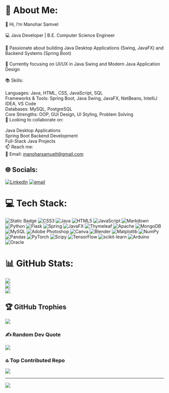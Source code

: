 # 💫 About Me:
👋 Hi, I’m Manohar Samvel<br><br>💻 Java Developer | B.E. Computer Science Engineer<br><br>🚀 Passionate about building Java Desktop Applications (Swing, JavaFX) and Backend Systems (Spring Boot)<br><br>🎯 Currently focusing on UI/UX in Java Swing and Modern Java Application Design<br><br>📚 Skills:<br><br>Languages: Java, HTML, CSS, JavaScript, SQL<br>Frameworks & Tools: Spring Boot, Java Swing, JavaFX, NetBeans, IntelliJ IDEA, VS Code<br>Databases: MySQL, PostgreSQL<br>Core Strengths: OOP, GUI Design, UI Styling, Problem Solving<br>🤝 Looking to collaborate on:<br><br>Java Desktop Applications<br>Spring Boot Backend Development<br>Full-Stack Java Projects<br>📫 Reach me:<br>📧 Email: manoharsamuelt@gmail.com


## 🌐 Socials:
[![LinkedIn](https://img.shields.io/badge/LinkedIn-%230077B5.svg?logo=linkedin&logoColor=white)](https://linkedin.com/in/https://www.linkedin.com/in/manohar-samvel-t-58629925a) [![email](https://img.shields.io/badge/Email-D14836?logo=gmail&logoColor=white)](mailto:manoharsamuelt@gmail.com) 

# 💻 Tech Stack:
![Static Badge](https://img.shields.io/badge/C%20Program-blue) ![CSS3](https://img.shields.io/badge/css3-%231572B6.svg?style=flat&logo=css3&logoColor=white) ![Java](https://img.shields.io/badge/java-%23ED8B00.svg?style=flat&logo=openjdk&logoColor=white) ![HTML5](https://img.shields.io/badge/html5-%23E34F26.svg?style=flat&logo=html5&logoColor=white) ![JavaScript](https://img.shields.io/badge/javascript-%23323330.svg?style=flat&logo=javascript&logoColor=%23F7DF1E) ![Markdown](https://img.shields.io/badge/markdown-%23000000.svg?style=flat&logo=markdown&logoColor=white) ![Python](https://img.shields.io/badge/python-3670A0?style=flat&logo=python&logoColor=ffdd54) ![Flask](https://img.shields.io/badge/flask-%23000.svg?style=flat&logo=flask&logoColor=white) ![Spring](https://img.shields.io/badge/spring-%236DB33F.svg?style=flat&logo=spring&logoColor=white) ![JavaFX](https://img.shields.io/badge/javafx-%23FF0000.svg?style=flat&logo=javafx&logoColor=white) ![Thymeleaf](https://img.shields.io/badge/Thymeleaf-%23005C0F.svg?style=flat&logo=Thymeleaf&logoColor=white) ![Apache](https://img.shields.io/badge/apache-%23D42029.svg?style=flat&logo=apache&logoColor=white) ![MongoDB](https://img.shields.io/badge/MongoDB-%234ea94b.svg?style=flat&logo=mongodb&logoColor=white) ![MySQL](https://img.shields.io/badge/mysql-4479A1.svg?style=flat&logo=mysql&logoColor=white) ![Adobe Photoshop](https://img.shields.io/badge/adobe%20photoshop-%2331A8FF.svg?style=flat&logo=adobe%20photoshop&logoColor=white) ![Canva](https://img.shields.io/badge/Canva-%2300C4CC.svg?style=flat&logo=Canva&logoColor=white) ![Blender](https://img.shields.io/badge/blender-%23F5792A.svg?style=flat&logo=blender&logoColor=white) ![Matplotlib](https://img.shields.io/badge/Matplotlib-%23ffffff.svg?style=flat&logo=Matplotlib&logoColor=black) ![NumPy](https://img.shields.io/badge/numpy-%23013243.svg?style=flat&logo=numpy&logoColor=white) ![Pandas](https://img.shields.io/badge/pandas-%23150458.svg?style=flat&logo=pandas&logoColor=white) ![PyTorch](https://img.shields.io/badge/PyTorch-%23EE4C2C.svg?style=flat&logo=PyTorch&logoColor=white) ![Scipy](https://img.shields.io/badge/SciPy-%230C55A5.svg?style=flat&logo=scipy&logoColor=%white) ![TensorFlow](https://img.shields.io/badge/TensorFlow-%23FF6F00.svg?style=flat&logo=TensorFlow&logoColor=white) ![scikit-learn](https://img.shields.io/badge/scikit--learn-%23F7931E.svg?style=flat&logo=scikit-learn&logoColor=white) ![Arduino](https://img.shields.io/badge/-Arduino-00979D?style=flat&logo=Arduino&logoColor=white) ![Oracle](https://img.shields.io/badge/Oracle-F80000?style=flat&logo=oracle&logoColor=white)
# 📊 GitHub Stats:
![](https://github-readme-stats.vercel.app/api?username=ManoharSamvel24&theme=swift&hide_border=false&include_all_commits=false&count_private=false)<br/>
![](https://nirzak-streak-stats.vercel.app/?user=ManoharSamvel24&theme=swift&hide_border=false)<br/>
![](https://github-readme-stats.vercel.app/api/top-langs/?username=ManoharSamvel24&theme=swift&hide_border=false&include_all_commits=false&count_private=false&layout=compact)

## 🏆 GitHub Trophies
![](https://github-profile-trophy.vercel.app/?username=ManoharSamvel24&theme=synthwave&no-frame=false&no-bg=false&margin-w=4)

### ✍️ Random Dev Quote
![](https://quotes-github-readme.vercel.app/api?type=vetical&theme=radical)

### 🔝 Top Contributed Repo
![](https://github-contributor-stats.vercel.app/api?username=ManoharSamvel24&limit=5&theme=react&combine_all_yearly_contributions=true)

---
[![](https://visitcount.itsvg.in/api?id=ManoharSamvel24&icon=0&color=0)](https://visitcount.itsvg.in)

<!-- Proudly created with GPRM ( https://gprm.itsvg.in ) -->
